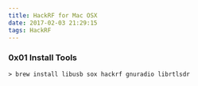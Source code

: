 ```yaml
---
title: HackRF for Mac OSX
date: 2017-02-03 21:29:15
tags: HackRF
---
```



### 0x01 Install Tools
```
> brew install libusb sox hackrf gnuradio librtlsdr
```
